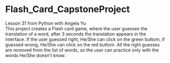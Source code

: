 # Flash_Card_CapstoneProject
Lesson 31 from Python with Angela Yu\
This project creates a Flash card game, where the user guesses the translation of a word, after 3 seconds the translation appears in the interface. If the user guessed right, He/She can click on the green buttom, if guessed wrong, He/She can click on the red buttom. All the right guesses are removed from the list of words, so the user can practice only with the words He/She doesn't know.
